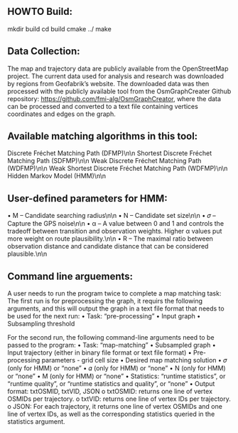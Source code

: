 HOWTO Build:
------------

mkdir build
cd build
cmake ../
make

Data Collection:
------------
The map and trajectory data are publicly available from the OpenStreetMap project. 
The current data used for analysis and research was downloaded by regions from Geofabrik’s website.
The downloaded data was then processed with the publicly available tool from the OsmGraphCreater Github repository: https://github.com/fmi-alg/OsmGraphCreator, where the data can be processed and converted to a text file containing vertices coordinates and edges on the graph.

Available matching algorithms in this tool:
------------
Discrete Fréchet Matching Path (DFMP)\n\n
Shortest Discrete Fréchet Matching Path (SDFMP)\n\n
Weak Discrete Fréchet Matching Path (WDFMP)\n\n
Weak Shortest Discrete Fréchet Matching Path (WDFMP)\n\n
Hidden Markov Model (HMM)\n\n

User-defined parameters for HMM:
------------
• M – Candidate searching radius\n\n
• N – Candidate set size\n\n
• 𝜎 – Capture the GPS noise\n\n
• α – A value between 0 and 1 and controls the tradeoff between transition and observation weights. Higher α values put more weight on route plausibility.\n\n
• R – The maximal ratio between observation distance and candidate distance
that can be considered plausible.\n\n


Command line arguements:
------------
A user needs to run the program twice to complete a map matching task:
The first run is for preprocessing the graph, it requirs the following arguments, and this will output the graph in a text file format that needs to be used for the next run:
• Task: “pre-processing”
• Input graph
• Subsampling threshold

For the second run, the following command-line arguments need to be passed to the program:
• Task: “map-matching”
• Subsampled graph
• Input trajectory (either in binary file format or text file format)
• Pre-processing parameters - grid cell size
• Desired map matching solution
• 𝜎 (only for HMM) or “none”
• 𝛼 (only for HMM) or “none”
• N (only for HMM) or “none”
• M (only for HMM) or “none”
• Statistics: “runtime statistics”, or “runtime quality”, or “runtime statistics and quality”, or “none”
• Output format: txtOSMID, txtVID, JSON
o txtOSMID: returns one line of vertex OSMIDs per trajectory. o txtVID: returns one line of vertex IDs per trajectory.
o JSON: For each trajectory, it returns one line of vertex OSMIDs and one line of vertex IDs, as well as the corresponding statistics queried in the statistics argument.



